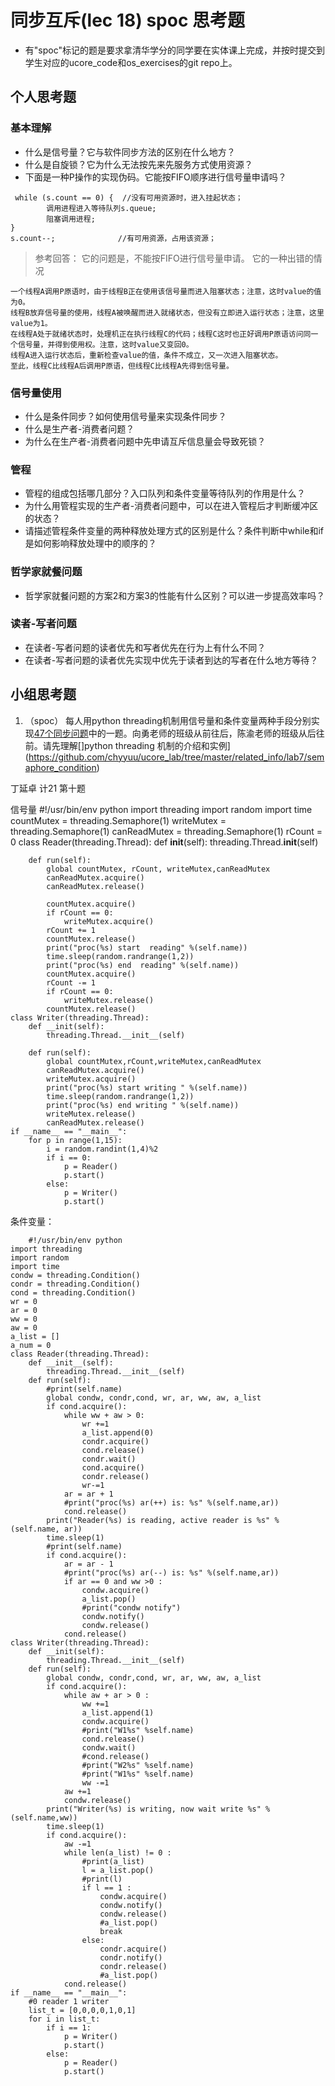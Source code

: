 # 同步互斥(lec 18) spoc 思考题


- 有"spoc"标记的题是要求拿清华学分的同学要在实体课上完成，并按时提交到学生对应的ucore_code和os_exercises的git repo上。

## 个人思考题

### 基本理解
 - 什么是信号量？它与软件同步方法的区别在什么地方？
 - 什么是自旋锁？它为什么无法按先来先服务方式使用资源？
 - 下面是一种P操作的实现伪码。它能按FIFO顺序进行信号量申请吗？
```
 while (s.count == 0) {  //没有可用资源时，进入挂起状态；
        调用进程进入等待队列s.queue;
        阻塞调用进程;
}
s.count--;              //有可用资源，占用该资源； 
```

> 参考回答： 它的问题是，不能按FIFO进行信号量申请。
> 它的一种出错的情况
```
一个线程A调用P原语时，由于线程B正在使用该信号量而进入阻塞状态；注意，这时value的值为0。
线程B放弃信号量的使用，线程A被唤醒而进入就绪状态，但没有立即进入运行状态；注意，这里value为1。
在线程A处于就绪状态时，处理机正在执行线程C的代码；线程C这时也正好调用P原语访问同一个信号量，并得到使用权。注意，这时value又变回0。
线程A进入运行状态后，重新检查value的值，条件不成立，又一次进入阻塞状态。
至此，线程C比线程A后调用P原语，但线程C比线程A先得到信号量。
```

### 信号量使用

 - 什么是条件同步？如何使用信号量来实现条件同步？
 - 什么是生产者-消费者问题？
 - 为什么在生产者-消费者问题中先申请互斥信息量会导致死锁？

### 管程

 - 管程的组成包括哪几部分？入口队列和条件变量等待队列的作用是什么？
 - 为什么用管程实现的生产者-消费者问题中，可以在进入管程后才判断缓冲区的状态？
 - 请描述管程条件变量的两种释放处理方式的区别是什么？条件判断中while和if是如何影响释放处理中的顺序的？

### 哲学家就餐问题

 - 哲学家就餐问题的方案2和方案3的性能有什么区别？可以进一步提高效率吗？

### 读者-写者问题

 - 在读者-写者问题的读者优先和写者优先在行为上有什么不同？
 - 在读者-写者问题的读者优先实现中优先于读者到达的写者在什么地方等待？
 
## 小组思考题

1. （spoc） 每人用python threading机制用信号量和条件变量两种手段分别实现[47个同步问题](07-2-spoc-pv-problems.md)中的一题。向勇老师的班级从前往后，陈渝老师的班级从后往前。请先理解[]python threading 机制的介绍和实例](https://github.com/chyyuu/ucore_lab/tree/master/related_info/lab7/semaphore_condition)



丁延卓 计21 第十题
      
信号量
    #!/usr/bin/env python
    import threading
	import random
	import time
	countMutex = threading.Semaphore(1)
	writeMutex = threading.Semaphore(1)
	canReadMutex = threading.Semaphore(1)
	rCount = 0
	class Reader(threading.Thread):
		def __init__(self):
			threading.Thread.__init__(self)
			
		def run(self):
			global countMutex, rCount, writeMutex,canReadMutex
			canReadMutex.acquire()
			canReadMutex.release()
			
			countMutex.acquire()
			if rCount == 0:
				writeMutex.acquire()
			rCount += 1
			countMutex.release()
			print("proc(%s) start  reading" %(self.name))
			time.sleep(random.randrange(1,2))
			print("proc(%s) end  reading" %(self.name))
			countMutex.acquire()
			rCount -= 1
			if rCount == 0:
				writeMutex.release()
			countMutex.release()
	class Writer(threading.Thread):
		def __init(self):
			threading.Thread.__init__(self)
			
		def run(self):
			global countMutex,rCount,writeMutex,canReadMutex
			canReadMutex.acquire()
			writeMutex.acquire()
			print("proc(%s) start writing " %(self.name))
			time.sleep(random.randrange(1,2))
			print("proc(%s) end writing " %(self.name))
			writeMutex.release()
			canReadMutex.release()
	if __name__ == "__main__":
		for p in range(1,15):
			i = random.randint(1,4)%2
			if i == 0:
				p = Reader()
				p.start()
			else:
				p = Writer()
				p.start()
	
			
条件变量：


    	#!/usr/bin/env python
	import threading
	import random
	import time
	condw = threading.Condition()
	condr = threading.Condition()
	cond = threading.Condition()
	wr = 0
	ar = 0
	ww = 0 
	aw = 0
	a_list = []
	a_num = 0
	class Reader(threading.Thread):
		def __init__(self):
			threading.Thread.__init__(self)
		def run(self):
			#print(self.name)
			global condw, condr,cond, wr, ar, ww, aw, a_list
			if cond.acquire():
				while ww + aw > 0: 
					wr +=1
					a_list.append(0)
					condr.acquire()
					cond.release()
					condr.wait()
					cond.acquire()
					condr.release()
					wr-=1
				ar = ar + 1
				#print("proc(%s) ar(++) is: %s" %(self.name,ar))
				cond.release()
			print("Reader(%s) is reading, active reader is %s" %(self.name, ar))
			time.sleep(1)
			#print(self.name)
			if cond.acquire():
				ar = ar - 1
				#print("proc(%s) ar(--) is: %s" %(self.name,ar))
				if ar == 0 and ww >0 :
					condw.acquire()
					a_list.pop()
					#print("condw notify")
					condw.notify()
					condw.release()
				cond.release()
	class Writer(threading.Thread):
		def __init(self):
			threading.Thread.__init__(self)
		def run(self):
			global condw, condr,cond, wr, ar, ww, aw, a_list
			if cond.acquire():
				while aw + ar > 0 :
					ww +=1
					a_list.append(1)
					condw.acquire()
					#print("W1%s" %self.name)  
					cond.release()              
					condw.wait()
					#cond.release()
					#print("W2%s" %self.name) 
					#print("W1%s" %self.name) 
					ww -=1
				aw +=1
				condw.release()
			print("Writer(%s) is writing, now wait write %s" %(self.name,ww))
			time.sleep(1)
			if cond.acquire():
				aw -=1
				while len(a_list) != 0 :
					#print(a_list)
					l = a_list.pop()
					#print(l)
					if l == 1 :
						condw.acquire()
						condw.notify()
						condw.release()
						#a_list.pop()
						break
					else:
						condr.acquire()
						condr.notify()
						condr.release()
						#a_list.pop()
				cond.release()
	if __name__ == "__main__":
		#0 reader 1 writer
		list_t = [0,0,0,0,1,0,1]
		for i in list_t:
			if i == 1:
				p = Writer()
				p.start()
			else:
				p = Reader()
				p.start()
